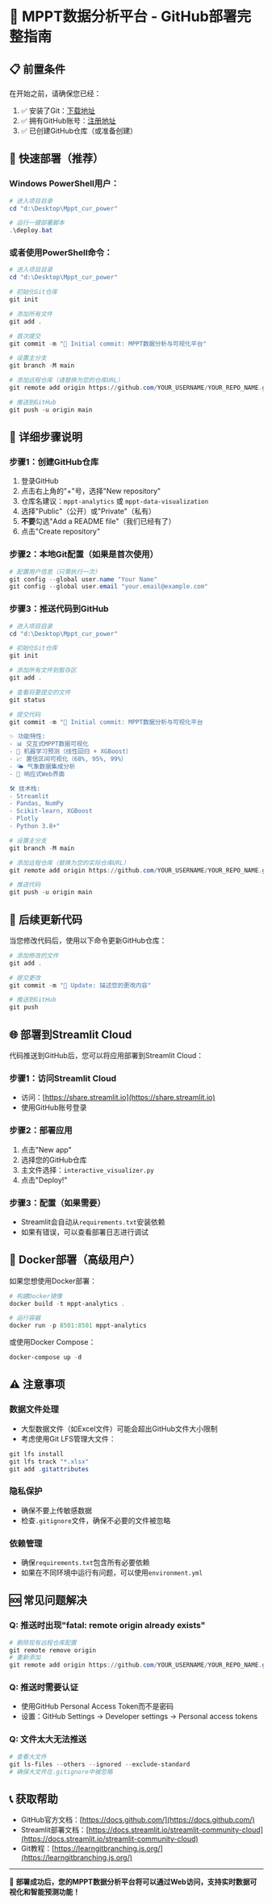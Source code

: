 # 🚀 MPPT数据分析平台 - GitHub部署完整指南

## 📋 前置条件

在开始之前，请确保您已经：

1. ✅ 安装了Git：[下载地址](https://git-scm.com/downloads)
2. ✅ 拥有GitHub账号：[注册地址](https://github.com/)
3. ✅ 已创建GitHub仓库（或准备创建）

## 🎯 快速部署（推荐）

### Windows PowerShell用户：
```powershell
# 进入项目目录
cd "d:\Desktop\Mppt_cur_power"

# 运行一键部署脚本
.\deploy.bat
```

### 或者使用PowerShell命令：
```powershell
# 进入项目目录
cd "d:\Desktop\Mppt_cur_power"

# 初始化Git仓库
git init

# 添加所有文件
git add .

# 首次提交
git commit -m "🎉 Initial commit: MPPT数据分析与可视化平台"

# 设置主分支
git branch -M main

# 添加远程仓库（请替换为您的仓库URL）
git remote add origin https://github.com/YOUR_USERNAME/YOUR_REPO_NAME.git

# 推送到GitHub
git push -u origin main
```

## 📝 详细步骤说明

### 步骤1：创建GitHub仓库

1. 登录GitHub
2. 点击右上角的"+"号，选择"New repository"
3. 仓库名建议：`mppt-analytics` 或 `mppt-data-visualization`
4. 选择"Public"（公开）或"Private"（私有）
5. **不要**勾选"Add a README file"（我们已经有了）
6. 点击"Create repository"

### 步骤2：本地Git配置（如果是首次使用）

```powershell
# 配置用户信息（只需执行一次）
git config --global user.name "Your Name"
git config --global user.email "your.email@example.com"
```

### 步骤3：推送代码到GitHub

```powershell
# 进入项目目录
cd "d:\Desktop\Mppt_cur_power"

# 初始化Git仓库
git init

# 添加所有文件到暂存区
git add .

# 查看将要提交的文件
git status

# 提交代码
git commit -m "🎉 Initial commit: MPPT数据分析与可视化平台

✨ 功能特性:
- 📊 交互式MPPT数据可视化
- 🤖 机器学习预测（线性回归 + XGBoost）
- 📈 置信区间可视化（68%, 95%, 99%）
- 🌤️ 气象数据集成分析
- 📱 响应式Web界面

🛠️ 技术栈:
- Streamlit
- Pandas, NumPy
- Scikit-learn, XGBoost
- Plotly
- Python 3.8+"

# 设置主分支
git branch -M main

# 添加远程仓库（替换为您的实际仓库URL）
git remote add origin https://github.com/YOUR_USERNAME/YOUR_REPO_NAME.git

# 推送代码
git push -u origin main
```

## 🔧 后续更新代码

当您修改代码后，使用以下命令更新GitHub仓库：

```powershell
# 添加修改的文件
git add .

# 提交更改
git commit -m "📝 Update: 描述您的更改内容"

# 推送到GitHub
git push
```

## 🌐 部署到Streamlit Cloud

代码推送到GitHub后，您可以将应用部署到Streamlit Cloud：

### 步骤1：访问Streamlit Cloud
- 访问：[https://share.streamlit.io](https://share.streamlit.io)
- 使用GitHub账号登录

### 步骤2：部署应用
1. 点击"New app"
2. 选择您的GitHub仓库
3. 主文件选择：`interactive_visualizer.py`
4. 点击"Deploy!"

### 步骤3：配置（如果需要）
- Streamlit会自动从`requirements.txt`安装依赖
- 如果有错误，可以查看部署日志进行调试

## 🐳 Docker部署（高级用户）

如果您想使用Docker部署：

```powershell
# 构建Docker镜像
docker build -t mppt-analytics .

# 运行容器
docker run -p 8501:8501 mppt-analytics
```

或使用Docker Compose：
```powershell
docker-compose up -d
```

## ⚠️ 注意事项

### 数据文件处理
- 大型数据文件（如Excel文件）可能会超出GitHub文件大小限制
- 考虑使用Git LFS管理大文件：
```powershell
git lfs install
git lfs track "*.xlsx"
git add .gitattributes
```

### 隐私保护
- 确保不要上传敏感数据
- 检查`.gitignore`文件，确保不必要的文件被忽略

### 依赖管理
- 确保`requirements.txt`包含所有必要依赖
- 如果在不同环境中运行有问题，可以使用`environment.yml`

## 🆘 常见问题解决

### Q: 推送时出现"fatal: remote origin already exists"
```powershell
# 删除现有远程仓库配置
git remote remove origin
# 重新添加
git remote add origin https://github.com/YOUR_USERNAME/YOUR_REPO_NAME.git
```

### Q: 推送时需要认证
- 使用GitHub Personal Access Token而不是密码
- 设置：GitHub Settings → Developer settings → Personal access tokens

### Q: 文件太大无法推送
```powershell
# 查看大文件
git ls-files --others --ignored --exclude-standard
# 确保大文件在.gitignore中被忽略
```

## 📞 获取帮助

- GitHub官方文档：[https://docs.github.com/](https://docs.github.com/)
- Streamlit部署文档：[https://docs.streamlit.io/streamlit-community-cloud](https://docs.streamlit.io/streamlit-community-cloud)
- Git教程：[https://learngitbranching.js.org/](https://learngitbranching.js.org/)

---

🎉 **部署成功后，您的MPPT数据分析平台将可以通过Web访问，支持实时数据可视化和智能预测功能！**
